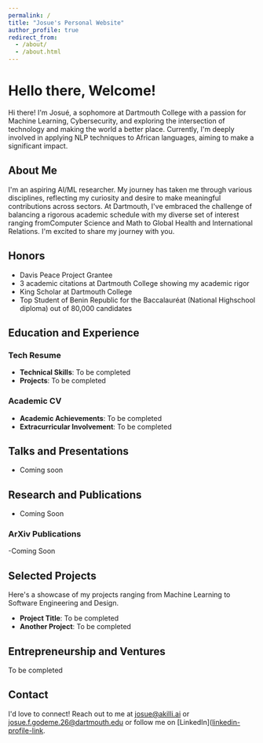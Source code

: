 ```yaml
---
permalink: /
title: "Josue's Personal Website"
author_profile: true
redirect_from: 
  - /about/
  - /about.html
---
```


# Hello there, Welcome!

Hi there! I'm Josué, a sophomore at Dartmouth College with a passion for Machine Learning, Cybersecurity, and exploring the intersection of technology and making the world a better place. Currently, I'm deeply involved in applying NLP techniques to African languages, aiming to make a significant impact.

## About Me

I'm an aspiring AI/ML researcher. My journey has taken me through various disciplines, reflecting my curiosity and desire to make meaningful contributions across sectors. At Dartmouth, I've embraced the challenge of balancing a rigorous academic schedule with my diverse set of interest ranging fromComputer Science and Math to Global Health and International Relations. I'm excited to share my journey with you.

## Honors
- Davis Peace Project Grantee
- 3 academic citations at Dartmouth College showing my academic rigor
- King Scholar at Dartmouth College
- Top Student of Benin Republic for the Baccalauréat (National Highschool diploma) out of 80,000 candidates

## Education and Experience

### Tech Resume

- **Technical Skills**: To be completed
- **Projects**: To be completed

### Academic CV

- **Academic Achievements**: To be completed
- **Extracurricular Involvement**: To be completed

## Talks and Presentations
- Coming soon
## Research and Publications
- Coming Soon
### ArXiv Publications
-Coming Soon


## Selected Projects

Here's a showcase of my projects ranging from Machine Learning to Software Engineering and Design.

- **Project Title**: To be completed
- **Another Project**: To be completed

## Entrepreneurship and Ventures

To be completed

## Contact

I'd love to connect! Reach out to me at [josue@akilli.ai](mailto:josue@akilli.ai) or [josue.f.godeme.26@dartmouth.edu](mailto:josue.f.godeme.26@dartmouth.edu) or follow me on [LinkedIn]([linkedin-profile-link](https://www.linkedin.com/in/josue-f-godeme-58abb2196/).


